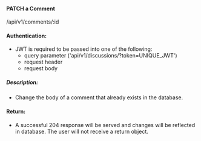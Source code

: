 #### PATCH a Comment
/api/v1/comments/:id

#### Authentication:
- JWT is required to be passed into one of the following:
  - query parameter ('api/v1/discussions/?token=UNIQUE_JWT')
  - request header
  - request body

##### Description:
- Change the body of a comment that already exists in the database.

#### Return:
-  A successful 204 response will be served and changes will be reflected in database. The user will not receive a return object.
